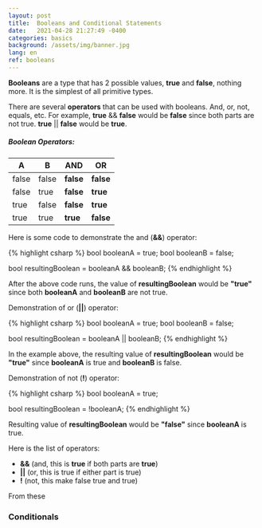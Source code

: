 ```yaml
---
layout: post
title:  Booleans and Conditional Statements
date:   2021-04-28 21:27:49 -0400
categories: basics
background: /assets/img/banner.jpg
lang: en
ref: booleans
---
```


**Booleans** are a type that has 2 possible values, **true** and **false**, nothing more.  It is the simplest of all primitive types.

There are several **operators** that can be used with booleans.  And, or, not, equals, etc.  For example, **true** && **false** would be **false** since both parts are not true.  **true** \|\|  **false** would be **true**.

##### Boolean Operators:


A       |       B       | AND           |   OR       |
------- | ------------- | -----------   | ---------- |
false   |   false       |   **false**   |  **false** |
false   |   true        |   **false**   |  **true**  |
true    |   false       |   **false**   |  **true**  |
true    |   true        |   **true**    |  **false** |

Here is some code to demonstrate the and (**&&**) operator: 

{% highlight csharp %}
bool booleanA = true;
bool booleanB = false;

bool resultingBoolean = booleanA && booleanB;
{% endhighlight %}

After the above code runs, the value of **resultingBoolean** would be **"true"** since both **booleanA** and **booleanB** are not true.

Demonstration of or (**\|\|**) operator:

{% highlight csharp %}
bool booleanA = true;
bool booleanB = false;

bool resultingBoolean = booleanA || booleanB;
{% endhighlight %}

In the example above, the resulting value of **resultingBoolean** would be **"true"** since **booleanA** is true and **booleanB** is false.

Demonstration of not (**!**) operator:

{% highlight csharp %}
bool booleanA = true;

bool resultingBoolean = !booleanA;
{% endhighlight %}

Resulting value of **resultingBoolean** would be **"false"** since **booleanA** is true.

Here is the list of operators:

* **&&** (and, this is **true** if both parts are **true**)
* **\|\|** (or, this is true if either part is true)
* **!** (not, this make false true and true)

From these

### Conditionals